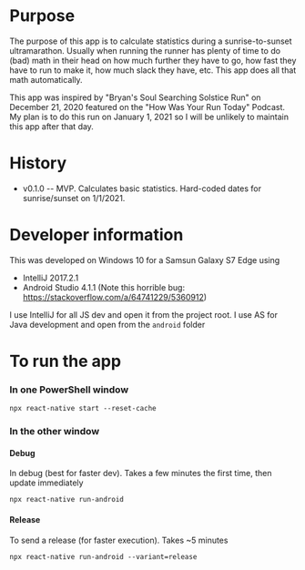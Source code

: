 # Purpose
The purpose of this app is to calculate statistics during a sunrise-to-sunset ultramarathon. Usually when
running the runner has plenty of time to do (bad) math in their head on how much further they have to
go, how fast they have to run to make it, how much slack they have, etc. This app does all that math
automatically.

This app was inspired by "Bryan's Soul Searching Solstice Run" on December 21, 2020 featured on the "How Was Your Run 
Today" Podcast. My plan is to do this run on January 1, 2021 so I will be unlikely to maintain this app
after that day. 


# History
* v0.1.0 -- MVP. Calculates basic statistics. Hard-coded dates for sunrise/sunset on 1/1/2021. 


# Developer information
This was developed on Windows 10 for a Samsun Galaxy S7 Edge using 
* IntelliJ 2017.2.1
* Android Studio 4.1.1  (Note this horrible bug: https://stackoverflow.com/a/64741229/5360912)

I use IntelliJ for all JS dev and open it from the project root. I use AS for Java development and open from the `android` folder

# To run the app
### In one PowerShell window
`npx react-native start --reset-cache`

### In the other window

#### Debug
In debug (best for faster dev). Takes a few minutes the first time, then update immediately

`npx react-native run-android`

#### Release
To send a release (for faster execution). Takes ~5 minutes

`npx react-native run-android --variant=release`